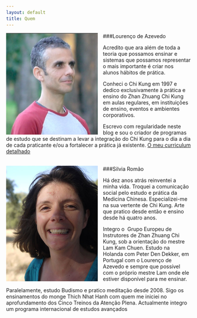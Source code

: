 ```yaml
---
layout: default 
title: Quem
---
```


<p><img src="/files/foto.jpg" class="profile" style="float: left; margin-right: 1em; width: 250px;"></p>

###Lourenço de Azevedo

Acredito que ara além de toda a teoria que possamos ensinar e sistemas que possamos representar  o mais importante é criar nos alunos hábitos de prática.

Conheci o Chi Kung em 1997 e dedico exclusivamente à prática e ensino do Zhan Zhuang Chi Kung em aulas regulares, em instituições de ensino, eventos e ambientes corporativos.

Escrevo com regularidade neste blog e sou o criador de programas de estudo que se destinam a levar a integração do Chi Kung para o dia a dia de cada praticante e/ou a fortalecer a prática já existente. [O meu curriculum detalhado](/files/cv2013.pdf)
<br>
<br>
<p><img src="/files/sfoto.jpg" class="profile" style="float: left; margin-right: 1em; width: 250px;"></p>

###Silvia Romão

Há dez anos atrás reinventei a minha vida. Troquei a comunicação social pelo estudo e prática da Medicina Chinesa. Especializei-me na sua vertente de Chi Kung. Arte que pratico desde então e ensino desde há quatro anos.

Integro o  Grupo Europeu de Instrutores de Zhan Zhuang Chi Kung, sob a orientação do mestre Lam Kam Chuen. Estudo na Holanda com Peter Den Dekker, em Portugal com o Lourenço de Azevedo e sempre que possível com o próprio mestre Lam onde ele estiver disponível para me ensinar.

Paralelamente, estudo Budismo e pratico meditação desde 2008. Sigo os ensinamentos do monge Thich Nhat Hanh com quem me iniciei no aprofundamento dos Cinco Treinos da Atenção Plena. Actualmente integro um programa internacional de estudos avançados 
